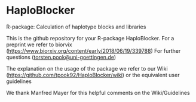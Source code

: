 # HaploBlocker
R-package: Calculation of haplotype blocks and libraries

This is the github repository for your R-package HaploBlocker. 
For a preprint we refer to biorvix (https://www.biorxiv.org/content/early/2018/06/19/339788)
For further questions (torsten.pook@uni-goettingen.de)

The explanation on the usage of the package we refer to our Wiki (https://github.com/tpook92/HaploBlocker/wiki) or the equivalent user guidelines

We thank Manfred Mayer for this helpful comments on the Wiki/Guidelines
